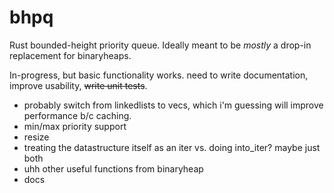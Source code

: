 # bhpq
Rust bounded-height priority queue. Ideally meant to be *mostly* a drop-in replacement for binaryheaps.

In-progress, but basic functionality works. need to write documentation, improve usability, ~~write unit tests~~.

- probably switch from linkedlists to vecs, which i'm guessing will improve performance b/c caching.
- min/max priority support
- resize
- treating the datastructure itself as an iter vs. doing into_iter? maybe just both
- uhh other useful functions from binaryheap
- docs
